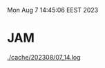 Mon Aug  7 14:45:06 EEST 2023
# JAM
<a href='./cache/202308/07_14.log'>./cache/202308/07_14.log</a>
